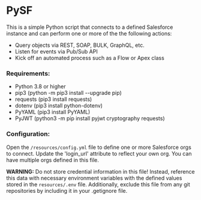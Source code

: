 # PySF
This is a simple Python script that connects to a defined Salesforce instance and can perform one or more of the the following actions:
- Query objects via REST, SOAP, BULK, GraphQL, etc.
- Listen for events via Pub/Sub API
- Kick off an automated process such as a Flow or Apex class

### Requirements:
- Python 3.8 or higher
- pip3 (python -m pip3 install --upgrade pip)
- requests (pip3 install requests)
- dotenv (pip3 install python-dotenv)
- PyYAML (pip3 install PyYAML)
- PyJWT (python3 -m pip install pyjwt cryptography requests)

### Configuration:
Open the `/resources/config.yml` file to define one or more Salesforce orgs to connect. Update the 'login_url' attribute to reflect your own org. You can have multiple orgs defined in this file.

**WARNING:** Do not store credential information in this file! Instead, reference this data with necessary environment variables with the defined values stored in the `resources/.env` file. Additionally, exclude this file from any git repositories by including it in your .getignore file.
